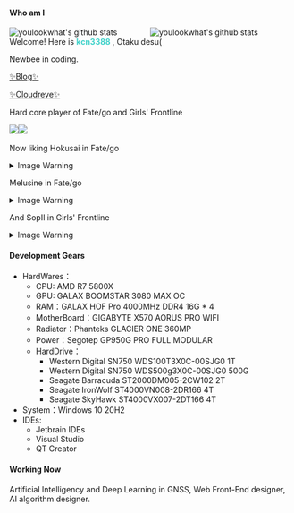 ####  Who am I

<img align="right" alt="youlookwhat's github stats" width="50%" src="https://github-readme-stats.vercel.app/api?username=kcn3388&show_icons=true&theme=vue&hide_border=true">
<img align="right" alt="youlookwhat's github stats" width="50%" src="https://github-readme-stats.vercel.app/api/top-langs/?username=kcn3388&theme=vue&layout=compact&hide_border=true">

Welcome! Here is <b style="color: #42d2ca"> **kcn3388** </b>, Otaku desu(

Newbee in coding.

[✨Blog✨](https://obsidian.kcn3388.club)

[✨Cloudreve✨](https://cloudreve.kcn3388.club)

Hard core player of Fate/go and Girls' Frontline

<img width="50px" src="https://user-images.githubusercontent.com/25716090/125243258-6e110580-e320-11eb-9d16-946f5f5a988e.png"><img width="50px" src="https://user-images.githubusercontent.com/25716090/125243290-779a6d80-e320-11eb-9df2-2a30e29476c5.png">

Now liking Hokusai in Fate/go

<details>
  <summary>Image Warning</summary>
  
  ![](./北斋.jpg)
  
</details>

Melusine in Fate/go

<details>
  <summary>Image Warning</summary>
  
  ![](https://mysql.kcn3388.com/hexo-theme-obsidian/src/img/Melusine1.jpeg)
  ![](https://mysql.kcn3388.com/hexo-theme-obsidian/src/img/Melusine2.jpeg) ![](https://mysql.kcn3388.com/hexo-theme-obsidian/src/img/Melusine3.jpeg)

  
</details>

And SopII in Girls' Frontline

<details>
  <summary>Image Warning</summary>
  
  ![](./sop.jpg)
  
  ![](./sopjr.jpg)
  
</details>

#### Development Gears

+ HardWares：
  + CPU: AMD R7 5800X
  + GPU: GALAX BOOMSTAR 3080 MAX OC
  + RAM：GALAX HOF Pro 4000MHz DDR4 16G * 4
  + MotherBoard：GIGABYTE X570 AORUS PRO WIFI
  + Radiator：Phanteks GLACIER ONE 360MP
  + Power：Segotep GP950G PRO FULL MODULAR
  + HardDrive：
    + Western Digital SN750 WDS100T3X0C-00SJG0 1T
    + Western Digital SN750 WDS500g3X0C-00SJG0 500G
    + Seagate Barracuda ST2000DM005-2CW102 2T
    + Seagate IronWolf ST4000VN008-2DR166 4T
    + Seagate SkyHawk ST4000VX007-2DT166 4T
+ System：Windows 10 20H2
+ IDEs: 
  + Jetbrain IDEs
  + Visual Studio
  + QT Creator

#### Working Now
Artificial Intelligency and Deep Learning in GNSS, Web Front-End designer, AI algorithm designer.

<!--
**kcn3388/kcn3388** is a ✨ _special_ ✨ repository because its `README.md` (this file) appears on your GitHub profile.

Here are some ideas to get you started:

- 🔭 I’m currently working on ...
- 🌱 I’m currently learning ...
- 👯 I’m looking to collaborate on ...
- 🤔 I’m looking for help with ...
- 💬 Ask me about ...
- 📫 How to reach me: ...
- 😄 Pronouns: ...
- ⚡ Fun fact: ...
-->
